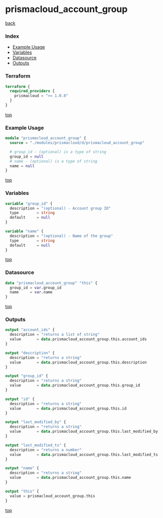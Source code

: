 # prismacloud_account_group

[back](../prismacloud.md)

### Index

- [Example Usage](#example-usage)
- [Variables](#variables)
- [Datasource](#datasource)
- [Outputs](#outputs)

### Terraform

```terraform
terraform {
  required_providers {
    prismacloud = ">= 1.0.8"
  }
}
```

[top](#index)

### Example Usage

```terraform
module "prismacloud_account_group" {
  source = "./modules/prismacloud/d/prismacloud_account_group"

  # group_id - (optional) is a type of string
  group_id = null
  # name - (optional) is a type of string
  name = null
}
```

[top](#index)

### Variables

```terraform
variable "group_id" {
  description = "(optional) - Account group ID"
  type        = string
  default     = null
}

variable "name" {
  description = "(optional) - Name of the group"
  type        = string
  default     = null
}
```

[top](#index)

### Datasource

```terraform
data "prismacloud_account_group" "this" {
  group_id = var.group_id
  name     = var.name
}
```

[top](#index)

### Outputs

```terraform
output "account_ids" {
  description = "returns a list of string"
  value       = data.prismacloud_account_group.this.account_ids
}

output "description" {
  description = "returns a string"
  value       = data.prismacloud_account_group.this.description
}

output "group_id" {
  description = "returns a string"
  value       = data.prismacloud_account_group.this.group_id
}

output "id" {
  description = "returns a string"
  value       = data.prismacloud_account_group.this.id
}

output "last_modified_by" {
  description = "returns a string"
  value       = data.prismacloud_account_group.this.last_modified_by
}

output "last_modified_ts" {
  description = "returns a number"
  value       = data.prismacloud_account_group.this.last_modified_ts
}

output "name" {
  description = "returns a string"
  value       = data.prismacloud_account_group.this.name
}

output "this" {
  value = prismacloud_account_group.this
}
```

[top](#index)